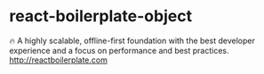 # react-boilerplate-object
:fire: A highly scalable, offline-first foundation with the best developer experience and a focus on performance and best practices. http://reactboilerplate.com
